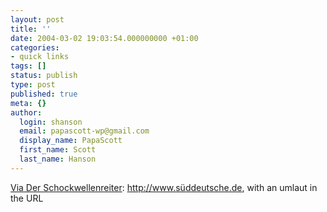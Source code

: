 ```yaml
---
layout: post
title: ''
date: 2004-03-02 19:03:54.000000000 +01:00
categories:
- quick links
tags: []
status: publish
type: post
published: true
meta: {}
author:
  login: shanson
  email: papascott-wp@gmail.com
  display_name: PapaScott
  first_name: Scott
  last_name: Hanson
---
```

<p><a title="[Süd mit »ü«]" href="http://schockwellenreiter.server-wg.de/blog/2085">Via Der Schockwellenreiter</a>: <a title="Does it work in IE? Should we care?" href="http://www.süddeutsche.de/">http://www.süddeutsche.de</a>, with an umlaut in the URL</p>
